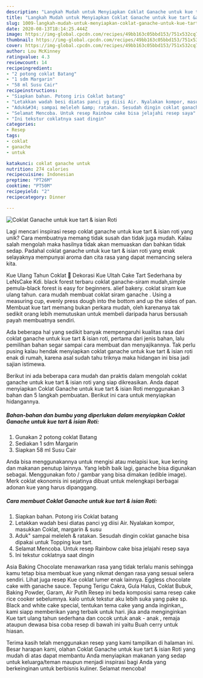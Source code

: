 ```yaml
---
description: "Langkah Mudah untuk Menyiapkan Coklat Ganache untuk kue tart &amp;amp; isian Roti Anti Gagal"
title: "Langkah Mudah untuk Menyiapkan Coklat Ganache untuk kue tart &amp;amp; isian Roti Anti Gagal"
slug: 1009-langkah-mudah-untuk-menyiapkan-coklat-ganache-untuk-kue-tart-and-amp-isian-roti-anti-gagal
date: 2020-08-13T18:14:25.444Z
image: https://img-global.cpcdn.com/recipes/49bb163c05bbd153/751x532cq70/coklat-ganache-untuk-kue-tart-isian-roti-foto-resep-utama.jpg
thumbnail: https://img-global.cpcdn.com/recipes/49bb163c05bbd153/751x532cq70/coklat-ganache-untuk-kue-tart-isian-roti-foto-resep-utama.jpg
cover: https://img-global.cpcdn.com/recipes/49bb163c05bbd153/751x532cq70/coklat-ganache-untuk-kue-tart-isian-roti-foto-resep-utama.jpg
author: Lou McKinney
ratingvalue: 4.3
reviewcount: 14
recipeingredient:
- "2 potong coklat Batang"
- "1 sdm Margarin"
- "58 ml Susu Cair"
recipeinstructions:
- "Siapkan bahan. Potong iris Coklat batang"
- "Letakkan wadah besi diatas panci yg diisi Air. Nyalakan kompor, masukkan Coklat, margarin &amp; susu"
- "Aduk&#34; sampai meleleh &amp; ratakan. Sesudah dingin coklat ganache bisa dipakai untuk Topping kue tart."
- "Selamat Mencoba. Untuk resep Rainbow cake bisa jelajahi resep saya"
- "Ini tekstur coklatnya saat dingin"
categories:
- Resep
tags:
- coklat
- ganache
- untuk

katakunci: coklat ganache untuk 
nutrition: 274 calories
recipecuisine: Indonesian
preptime: "PT26M"
cooktime: "PT50M"
recipeyield: "2"
recipecategory: Dinner

---
```



![Coklat Ganache untuk kue tart &amp; isian Roti](https://img-global.cpcdn.com/recipes/49bb163c05bbd153/751x532cq70/coklat-ganache-untuk-kue-tart-isian-roti-foto-resep-utama.jpg)

Lagi mencari inspirasi resep coklat ganache untuk kue tart &amp; isian roti yang unik? Cara membuatnya memang tidak susah dan tidak juga mudah. Kalau salah mengolah maka hasilnya tidak akan memuaskan dan bahkan tidak sedap. Padahal coklat ganache untuk kue tart &amp; isian roti yang enak selayaknya mempunyai aroma dan cita rasa yang dapat memancing selera kita.

Kue Ulang Tahun Coklat 🎂 Dekorasi Kue Ultah Cake Tart Sederhana by LeNsCake Kdi. black forest terbaru coklat ganache-siram mudah,simple pemula-black forest is easy for beginners. alief bakery. coklat siram kue ulang tahun. cara mudah membuat coklat siram ganache . Using a measuring cup, evenly press dough into the bottom and up the sides of pan. Membuat kue tart memang bukan perkara mudah, oleh karenanya tak sedikit orang lebih memutuskan untuk membeli daripada harus bersusah payah membuatnya sendiri.

Ada beberapa hal yang sedikit banyak mempengaruhi kualitas rasa dari coklat ganache untuk kue tart &amp; isian roti, pertama dari jenis bahan, lalu pemilihan bahan segar sampai cara membuat dan menyajikannya. Tak perlu pusing kalau hendak menyiapkan coklat ganache untuk kue tart &amp; isian roti enak di rumah, karena asal sudah tahu triknya maka hidangan ini bisa jadi sajian istimewa.


Berikut ini ada beberapa cara mudah dan praktis dalam mengolah coklat ganache untuk kue tart &amp; isian roti yang siap dikreasikan. Anda dapat menyiapkan Coklat Ganache untuk kue tart &amp; isian Roti menggunakan 3 bahan dan 5 langkah pembuatan. Berikut ini cara untuk menyiapkan hidangannya.

<!--inarticleads1-->

##### Bahan-bahan dan bumbu yang diperlukan dalam menyiapkan Coklat Ganache untuk kue tart &amp; isian Roti:

1. Gunakan 2 potong coklat Batang
1. Sediakan 1 sdm Margarin
1. Siapkan 58 ml Susu Cair


Anda bisa menggunakannya untuk mengisi atau melapisi kue, kue kering dan makanan penutup lainnya. Yang lebih baik lagi, ganache bisa digunakan sebagai. Menggunakan foto / gambar yang bisa dimakan (edible image). Merk coklat ekonomis ini sejatinya dibuat untuk melengkapi berbagai adonan kue yang harus dipanggang. 

<!--inarticleads2-->

##### Cara membuat Coklat Ganache untuk kue tart &amp; isian Roti:

1. Siapkan bahan. Potong iris Coklat batang
1. Letakkan wadah besi diatas panci yg diisi Air. Nyalakan kompor, masukkan Coklat, margarin &amp; susu
1. Aduk&#34; sampai meleleh &amp; ratakan. Sesudah dingin coklat ganache bisa dipakai untuk Topping kue tart.
1. Selamat Mencoba. Untuk resep Rainbow cake bisa jelajahi resep saya
1. Ini tekstur coklatnya saat dingin


Asia Baking Chocolate menawarkan rasa yang tidak terlalu manis sehingga kamu tetap bisa membuat kue yang nikmat dengan rasa yang sesuai selera sendiri. Lihat juga resep Kue coklat lumer enak lainnya. Eggless chocolate cake with ganache sauce. Tepung Terigu Cakra, Gula Halus, Coklat Bubuk, Baking Powder, Garam, Air Putih Resep ini beda komposisi sama resep cake rice cooker sebelumnya. kalo untuk tekstur aku lebih suka yang pake sp. Black and white cake special, tentukan tema cake yang anda inginkan,, kami siapp memberikan yang terbaik untuk hari. jika anda menginginkan Kue tart ulang tahun sederhana dan cocok untuk anak - anak , remaja ataupun dewasa bisa coba resep di bawah ini yaitu Buah cerry untuk hiasan. 

Terima kasih telah menggunakan resep yang kami tampilkan di halaman ini. Besar harapan kami, olahan Coklat Ganache untuk kue tart &amp; isian Roti yang mudah di atas dapat membantu Anda menyiapkan makanan yang sedap untuk keluarga/teman maupun menjadi inspirasi bagi Anda yang berkeinginan untuk berbisnis kuliner. Selamat mencoba!
